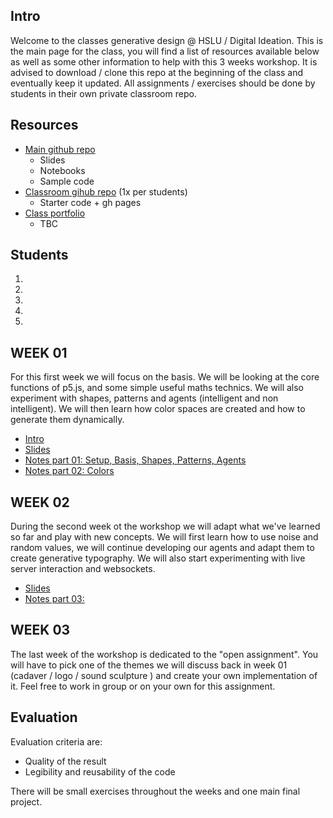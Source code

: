 ## Intro

Welcome to the classes generative design @ HSLU / Digital Ideation. This is the main page for the class, you will find a list of resources available below as well as some other information to help with this 3 weeks workshop. It is advised to download / clone this repo at the beginning of the class and eventually keep it updated. All assignments / exercises should be done by students in their own private classroom repo.

## Resources

- [Main github repo][refMainRepo]
    - Slides
    - Notebooks
    - Sample code 
- [Classroom gihub repo][refClassRepo] (1x per students)
    - Starter code + gh pages
- [Class portfolio][refClassPortfolio]
    - TBC

[refMainRepo]:https://github.com/digitalideation/BA_222_GENCG_H1801
[refClassRepo]:http://...
[refClassPortfolio]:http://...

## Students

1. [][refStud01]
2. [][refStud02]
3. [][refStud03]
4. [][refStud04]
5. [][refStud05]

[refStud01]:https://github.com/
[refStud02]:https://github.com/
[refStud03]:https://github.com/
[refStud04]:https://github.com/
[refStud05]:https://github.com/

## WEEK 01

For this first week we will focus on the basis. We will be looking at the core functions of p5.js, and some simple useful maths technics. We will also experiment with shapes, patterns and agents (intelligent and non intelligent). We will then learn how color spaces are created and how to generate them dynamically.
- [Intro][refSlides00]
- [Slides][refSlides01]
- [Notes part 01: Setup, Basis, Shapes, Patterns, Agents][refNotes01]
- [Notes part 02: Colors][refNotes02]

## WEEK 02

During the second week ot the workshop we will adapt what we've learned so far and play with new concepts. We will first learn how to use noise and random values, we will continue developing our agents and adapt them to create generative typography. We will also start experimenting with live server interaction and websockets.
- [Slides][refSlides02]
- [Notes part 03: ][refNotes03]

## WEEK 03

The last week of the workshop is dedicated to the "open assignment". You will have to pick one of the themes we will discuss back in week 01 (cadaver / logo / sound sculpture ) and create your own implementation of it. Feel free to work in group or on your own for this assignment.


## Evaluation

Evaluation criteria are:
- Quality of the result
- Legibility and reusability of the code

There will be small exercises throughout the weeks and one main final project.

 [refSlides00]: slides/week00.html
 [refSlides01]: slides/week01.html
 [refSlides02]: slides/week02.html
 [refSlides03]: slides/week03.html
 [refNotes01]: notebooks/week01.html
 [refNotes02]: notebooks/week02.html
 [refNotes03]: notebooks/week03.html
 [refNotes04]: notebooks/04.html
 [refNotes05]: notebooks/05.html